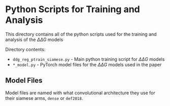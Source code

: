 # Python Scripts for Training and Analysis

This directory contains all of the python scripts used for the training and analysis of the $\Delta\Delta G$ models  

Directory contents:
- `ddg_reg_ptrain_siamese.py` - Main python training script for $\Delta\Delta G$ models
- `*_model.py` - PyTorch model files for the $\Delta\Delta G$ models used in the paper


## Model Files
Model files are named with what convolutional architecture they use for their siamese arms, `dense` or `def2018`.
